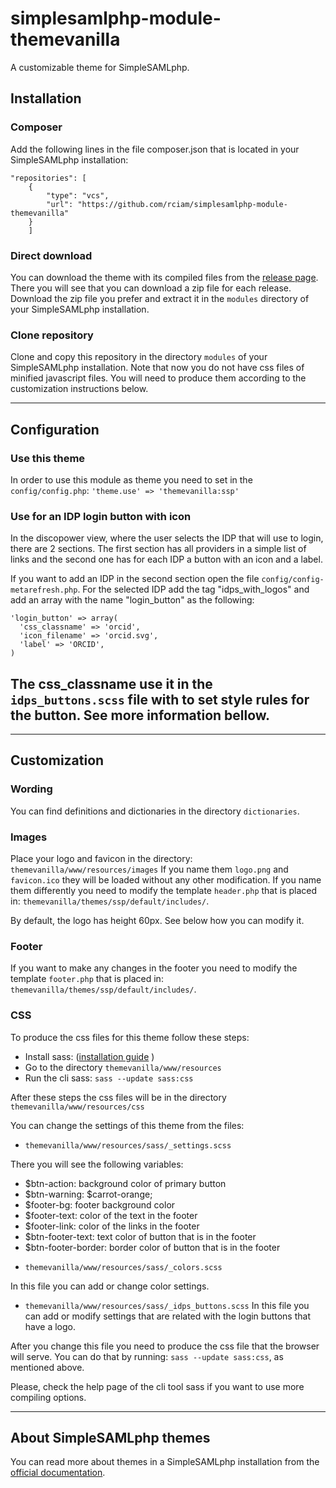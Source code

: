 # simplesamlphp-module-themevanilla

A customizable theme for SimpleSAMLphp.

## Installation

### Composer

Add the following lines in the file composer.json that is located in your
SimpleSAMLphp installation:
```
"repositories": [
    {
        "type": "vcs",
        "url": "https://github.com/rciam/simplesamlphp-module-themevanilla"
    }
    ]
```

### Direct download

You can download the theme with its compiled files from the [release page]().
There you will see that you can download a zip file for each release. Download
the zip file you prefer and extract it in the `modules` directory of your
SimpleSAMLphp installation.

### Clone repository

Clone and copy this repository in the directory `modules` of your SimpleSAMLphp
installation. Note that now you do not have css files of minified javascript
files. You will need to produce them according to the customization instructions
below.

---

## Configuration

### Use this theme
In order to use this module as theme you need to set in the
`config/config.php`: `'theme.use' => 'themevanilla:ssp'`

### Use for an IDP login button with icon
In the discopower view, where the user selects the IDP that will use to login,
there are 2 sections. The first section has all providers in a simple list of
links and the second one has for each IDP a button with an icon and a label.

If you want to add an IDP in the second section open the file
`config/config-metarefresh.php`. For the selected IDP add the tag
"idps_with_logos" and add an array with the name "login_button" as the
following:
```
'login_button' => array(
  'css_classname' => 'orcid',
  'icon_filename' => 'orcid.svg',
  'label' => 'ORCID',
)
```
The css_classname use it in the `idps_buttons.scss` file with to set style rules
for the button. See more information bellow.
-

---

## Customization

### Wording

You can find definitions and dictionaries in the directory `dictionaries`.

### Images

Place your logo and favicon in the directory:
`themevanilla/www/resources/images` If you name them `logo.png` and
`favicon.ico` they will be loaded without any other modification.  If you name
them differently you need to modify the template `header.php` that is placed in:
`themevanilla/themes/ssp/default/includes/`.

By default, the logo has height 60px. See below how you can modify it.

### Footer
If you want to make any changes in the footer you need to modify the template
`footer.php` that is placed in: `themevanilla/themes/ssp/default/includes/`.


### CSS

To produce the css files for this theme follow these steps:
- Install sass: ([installation guide](http://sass-lang.com/install) )
- Go to the directory `themevanilla/www/resources`
- Run the cli sass: `sass --update sass:css`

After these steps the css files will be in the directory
`themevanilla/www/resources/css`

You can change the settings of this theme from the files:
* `themevanilla/www/resources/sass/_settings.scss`

There you will see the following variables:

  - $btn-action: background color of primary button
  - $btn-warning: $carrot-orange;
  - $footer-bg: footer background color
  - $footer-text: color of the text in the footer
  - $footer-link: color of the links in the footer
  - $btn-footer-text: text color of button that is in the footer
  - $btn-footer-border: border color of button that is in the footer

* `themevanilla/www/resources/sass/_colors.scss`

In this file you can add or change color settings.

* `themevanilla/www/resources/sass/_idps_buttons.scss`
In this file you can add or modify settings that are related with the login
buttons that have a logo.

After you change this file you need to produce the css file that the browser
will serve. You can do that by running: `sass --update sass:css`, as mentioned
above.

Please, check the help page of the cli tool sass if you want to use more
compiling options.

---

## About SimpleSAMLphp themes

You can read more about themes in a SimpleSAMLphp installation from the
[official documentation](https://simplesamlphp.org/docs/stable/simplesamlphp-theming).
